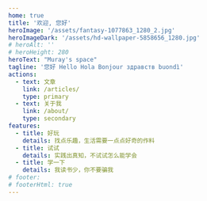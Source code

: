 ```yaml
---
home: true
title: '欢迎, 您好'
heroImage: '/assets/fantasy-1077863_1280_2.jpg'
heroImageDark: '/assets/hd-wallpaper-5858656_1280.jpg'
# heroAlt: ''
# heroHeight: 280
heroText: "Muray's space"
tagline: '您好 Hello Hola Bonjour здравств buondì'
actions:
  - text: 文章
    link: /articles/
    type: primary
  - text: 关于我
    link: /about/
    type: secondary
features:
  - title: 好玩
    details: 找点乐趣，生活需要一点点好奇的作料
  - title: 试试
    details: 实践出真知，不试试怎么能学会
  - title: 学一下
    details: 我读书少，你不要骗我
# footer: 
# footerHtml: true
---
```


